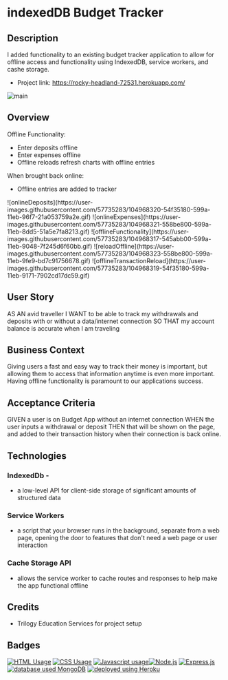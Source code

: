# indexedDB Budget Tracker

## Description
  <p>I added functionality to an existing budget tracker application to allow for offline access and functionality using IndexedDB, service workers, and cashe storage.</p>

* Project link: https://rocky-headland-72531.herokuapp.com/

![main](https://user-images.githubusercontent.com/57735283/104964801-08a41380-5992-11eb-9892-e51d266cf2b6.PNG)

## Overview
<p>Offline Functionality:</p>
<ul>
  <li>Enter deposits offline</li>
  <li>Enter expenses offline</li>
  <li>Offline reloads refresh charts with offline entries</li>
</ul>
<p>When brought back online:</p>
<ul>
  <li>Offline entries are added to tracker</li>
</ul>
![onlineDeposits](https://user-images.githubusercontent.com/57735283/104968320-54f35180-599a-11eb-96f7-21a053759a2e.gif)
![onlineExpenses](https://user-images.githubusercontent.com/57735283/104968321-558be800-599a-11eb-8dd5-51a5e7fa8213.gif)
![offlineFunctionality](https://user-images.githubusercontent.com/57735283/104968317-545abb00-599a-11eb-9048-7f245d6f60bb.gif)
![reloadOffline](https://user-images.githubusercontent.com/57735283/104968323-558be800-599a-11eb-9fe9-bd7c91756678.gif)
![offlineTransactionReload](https://user-images.githubusercontent.com/57735283/104968319-54f35180-599a-11eb-9171-7902cd17dc59.gif)

## User Story
AS AN avid traveller
I WANT to be able to track my withdrawals and deposits with or without a data/internet connection
SO THAT my account balance is accurate when I am traveling

## Business Context
Giving users a fast and easy way to track their money is important, but allowing them to access that information anytime is even more important. Having offline functionality is paramount to our applications success.

## Acceptance Criteria
GIVEN a user is on Budget App without an internet connection
WHEN the user inputs a withdrawal or deposit
THEN that will be shown on the page, and added to their transaction history when their connection is back online.

## Technologies

### IndexedDb - 
-  a low-level API for client-side storage of significant amounts of structured data
### Service Workers 
 - a script that your browser runs in the background, separate from a web page, opening the door to features that don't need a web page or user interaction
### Cache Storage API
- allows the service worker to cache routes and responses to help make the app functional offline

## Credits
* Trilogy Education Services for project setup

## Badges
<a href="https://img.shields.io/badge/CSS-13.4%25-yellow"><img alt="HTML Usage" src="https://img.shields.io/badge/CSS-13.4%25-yellow"></a> <a href="https://img.shields.io/badge/CSS-4.4%25-purple"><img alt="CSS Usage" src="https://img.shields.io/badge/CSS-4.4%25-purple"></a> <a href="https://img.shields.io/badge/JavaScript-82.2%25-yellow"><img alt="Javascript usage" src="https://img.shields.io/badge/JavaScript-82.2%25-yellow"></a><a href="https://img.shields.io/badge/Backend-Node.js-green"><img alt="Node.js" src="https://img.shields.io/badge/Backend-Node.js-green"></a> <a href="https://img.shields.io/badge/Backend-Express.js-green"><img alt="Express.js" src="https://img.shields.io/badge/Backend-Express.js-green"></a> <a href="https://img.shields.io/badge/Database-MongoDB-yellow"><img alt="database used MongoDB" src="https://img.shields.io/badge/Database-MongoDB-yellow"></a> <a href="https://img.shields.io/badge/Deployment-Heroku-purple"><img alt="deployed using Heroku" src="https://img.shields.io/badge/Deployment-Heroku-purple"></a>

